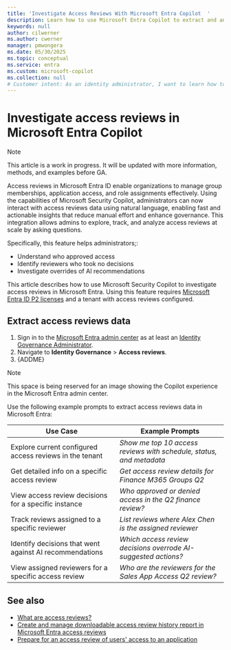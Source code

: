 ```yaml
---
title: 'Investigate Access Reviews With Microsoft Entra Copilot  '
description: Learn how to use Microsoft Entra Copilot to extract and analyse access review data
keywords: null
author: cilwerner
ms.author: cwerner
manager: pmwongera
ms.date: 05/30/2025
ms.topic: conceptual
ms.service: entra
ms.custom: microsoft-copilot
ms.collection: null
# Customer intent: As an identity administrator, I want to learn how to use Microsoft Security Copilot to investigate access reviews in Microsoft Entra so that I can quickly respond to identity-based security incidents.
---
```


# Investigate access reviews in Microsoft Entra Copilot

> [!NOTE]
> 
> This article is a work in progress. It will be updated with more information, methods, and examples before GA.

Access reviews in Microsoft Entra ID enable organizations to manage group memberships, application access, and role assignments effectively. Using the capabilities of Microsoft Security Copilot, administrators can now interact with access reviews data using natural language, enabling fast and actionable insights that reduce manual effort and enhance governance. This integration allows admins to explore, track, and analyze access reviews at scale by asking questions.

Specifically, this feature helps administrators;:

- Understand who approved access
- Identify reviewers who took no decisions
- Investigate overrides of AI recommendations

This article describes how to use Microsoft Security Copilot to investigate access reviews in Microsoft Entra. Using this feature requires [Microsoft Entra ID P2 licenses](/entra/id-governance/access-reviews-overview#license-requirements) and a tenant with access reviews configured.

## Extract access reviews data

1. Sign in to the [Microsoft Entra admin center](https://entra.microsoft.com/) as at least an [Identity Governance Administrator](/entra/identity/role-based-access-control/permissions-reference#identity-governance-administrator).
1. Navigate to **Identity Governance** > **Access reviews**.
1. {ADDME}

> [!NOTE]
> This space is being reserved for an image showing the Copilot experience in the Microsoft Entra admin center.

Use the following example prompts to extract access reviews data in Microsoft Entra:

| Use Case | Example Prompts |
|----------|-----------------|
| Explore current configured access reviews in the tenant | *Show me top 10 access reviews with schedule, status, and metadata* |
| Get detailed info on a specific access review | *Get access review details for Finance M365 Groups Q2* |
| View access review decisions for a specific instance | *Who approved or denied access in the Q2 finance review?* |
| Track reviews assigned to a specific reviewer | *List reviews where Alex Chen is the assigned reviewer* |
| Identify decisions that went against AI recommendations | *Which access review decisions overrode AI-suggested actions?* |
| View assigned reviewers for a specific access review | *Who are the reviewers for the Sales App Access Q2 review?* |

## See also

- [What are access reviews?](/entra/id-governance/access-reviews-overview)
- [Create and manage downloadable access review history report in Microsoft Entra access reviews](/entra/id-governance/access-reviews-downloadable-review-history)
- [Prepare for an access review of users' access to an application](/entra/id-governance/access-reviews-application-preparation)